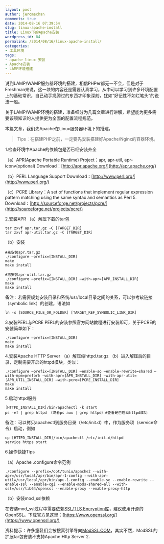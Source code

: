 ```yaml
---
layout: post
author: jeromechan
comments: true
date: 2014-08-16 07:39:54
slug: linux-apache-install
title: Linux下的Apache安装
wordpress_id: 84
permalink: /2014/08/16/linux-apache-install/
categories:
- 工具环境
tags:
- apache linux 安装
- Apache安装
- LAMP环境搭建
---
```


说到LAMP/WAMP服务器环境的搭建，相信PHPer都无一不会，但是对于Freshman来说，这一块的内容还是需要认真学习，从中可以学习到许多环境配置上的基础常识，自己动手捣腾过的东西才印象深刻，犹如“好记性不如烂笔头”的说法一般。

关于LAMP/WAMP环境的搭建，准备细分为几篇文章进行讲解，希望能为更多需要该项知识的人提供更为全面的配置流程规范。

本篇文章，我们先Apache在Linux服务器环境下的搭建。

> Tips：在搭建PHP之前，一定要先安装搭建好Apache/Nginx的容器环境。

1.检查环境中Apache的依赖包是否已经安装齐全

（a）APR(Apache Portable Runtime) Project：apr, apr-util, apr-iconv(optional)
    Download：[http://apr.apache.org/](http://apr.apache.org/)

（b）PERL Language Support
	Download：[http://www.perl.org/](http://www.perl.org/)

（c）PCRE Library：A set of functions that implement regular expression pattern matching using the same syntax and semantics as Perl 5.
	Download：[http://sourceforge.net/projects/pcre/](http://sourceforge.net/projects/pcre/)

2.安装APR
（a）解压下载的tar包

```shell
tar zxvf apr.tar.gz -C [TARGET_DIR]
tar zxvf apr-util.tar.gz -C [TARGET_DIR]
```

（b）安装

```shell
#先安装apr.tar.gz    
./configure —prefix=[INSTALL_DIR]
make
make install

#再安装apr-util.tar.gz
./configure —prefix=[INSTALL_DIR] —with-apr=[APR_INSTALL_DIR]
make
make install
```

备注：若需要规划安装目录和系统/usr/local目录之间的关系，可以参考软链接（symbolic link）的创建，语法如
  
`ln -s [SOURCE_FILE_OR_FOLDER] [TARGET_REF_SYMBOLIC_LINK_DIR]`

3.安装PERL与PCRE
PERL的安装参照官方网站教程进行安装即可，关于PCRE的安装简单如下：

```shell  
./configure —prefix=[INSTALL_DIR]
make
make install
``` 

4.安装Apache HTTP Server
（a）解压缩httpd.tar.gz
（b）进入解压后的目录，定制需要开启的httpd模块，类似：

```shell  
./configure —prefix=[INSTALL_DIR] —enable-so —enable-rewrite=shared —with-mpm=prefork —with-apr=[APR_INSTALL_DIR] —with-apr-util=[APR_UTIL_INSTALL_DIR] —with-pcre=[PCRE_INSTALL_DIR] 
make 
make install
```

5.启动httpd服务

```shell  
[HTTPD_INSTALL_DIR]/bin/apachectl -k start 
ps -ef | grep httpd （或者ps aux | grep httpd）#查看是否启动httpd成功
```

备注：可以拷贝apachectl到服务目录（/etc/init.d）中，作为服务项（service命令）启动，例如

```shell   
cp [HTTPD_INSTALL_DIR]/bin/apachectl /etc/init.d/httpd
service https start
```  

6.操作快捷Tips

（a）Apache .configure命令范例

```shell  
./configure --prefix=/opt/tuniu/apache2 --with-apr=/usr/local/apr/bin/apr-1-config --with-apr-util=/usr/local/apr/bin/apu-1-config --enable-so --enable-rewrite --enable-ssl --enable-cgi --enable-mods-shared=all --with-ssl=/usr/lib64/openssl --enable-proxy --enable-proxy-http
```

（b）安装mod_ssl依赖

在安装mod_ssl过程中需要依赖[SSL/TLS Encryption库](http://httpd.apache.org/docs/2.2/ssl/)，建议使用开源的OpenSSL。下载官方见这里：[https://www.openssl.org/](https://www.openssl.org/)

资料提示：许多童鞋们会被搜索引擎导向[ModSSL.COM](http://www.modssl.org/)，其实不然，ModSSL的扩展tar包安装不支持Apache Http Server 2.

